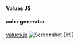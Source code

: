 #### Values JS
#### color generator 
[values.js](https://github.com/noeldelgado/values.js)
![Screenshot (69)](https://user-images.githubusercontent.com/92708967/210860321-51b780ab-f412-4615-8777-9e7810dbfcbc.png)
